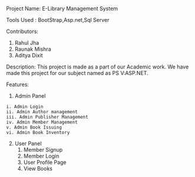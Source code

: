 Project Name: E-Library Management System

Tools Used : BootStrap,Asp.net,Sql Server

Contributors:
  1. Rahul Jha
  2. Raunak Mishra
  3. Aditya Dixit

Description: 
This project is made as a part of our Academic work. We have made this project for our subject named as PS V:ASP.NET.

Features: 
  1. Admin Panel
  
    i. Admin Login
    ii. Admin Author management
    iii. Admin Publisher Management
    iv. Admin Member Management
    v. Admin Book Issuing
    vi. Admin Book Inventory
 
 2. User Panel
    1. Member Signup
    2. Member Login
    3. User Profile Page
    4. View Books
  
